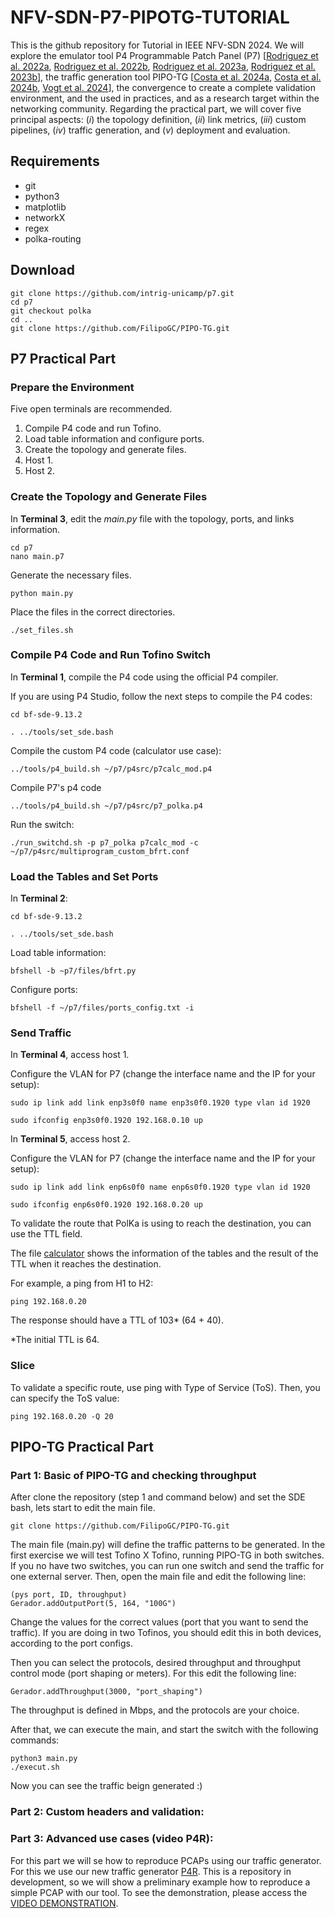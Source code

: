 # NFV-SDN-P7-PIPOTG-TUTORIAL

This is the github repository for Tutorial in IEEE NFV-SDN 2024. We will explore the emulator tool P4 Programmable Patch Panel (P7) [[Rodriguez et al. 2022a](https://opennetworking.org/wp-content/uploads/2022/05/Fabricio-Rodriguez-Final-Slide-Deck-1.pdf), [Rodriguez et  al. 2022b](https://doi.org/10.1145/3546037.3546046), [Rodriguez et al. 2023a](https://doi.org/10.5753/sbrc_estendido.2023.759), [Rodriguez et al. 2023b](https://doi.org/10.1109/NetSoft57336.2023.10175488)], the traffic generation tool PIPO-TG [[Costa et al. 2024a](https://doi.org/10.1109/NOMS59830.2024.10575636), [Costa et al. 2024b](https://doi.org/10.5753/sbrc_estendido.2024.3381), [Vogt et al. 2024](https://doi.org/10.1145/3672202.3673743)], the convergence to create a complete validation environment, and the used in practices, and as a research target within the networking community. Regarding the practical part, we will cover five principal aspects: (*i*) the topology definition, (*ii*) link metrics, (*iii*) custom pipelines, (*iv*) traffic generation, and (*v*) deployment and evaluation.

## Requirements

- git 
- python3
- matplotlib
- networkX
- regex
- polka-routing

## Download

```
git clone https://github.com/intrig-unicamp/p7.git
cd p7
git checkout polka
cd ..
git clone https://github.com/FilipoGC/PIPO-TG.git
```

## P7 Practical Part

### Prepare the Environment

Five open terminals are recommended.

1. Compile P4 code and run Tofino.
2. Load table information and configure ports.
3. Create the topology and generate files.
4. Host 1.
5. Host 2.

### Create the Topology and Generate Files

In **Terminal 3**, edit the *main.py* file with the topology, ports, and links information.

```
cd p7
nano main.p7
```

Generate the necessary files.
```
python main.py
```

Place the files in the correct directories.
```
./set_files.sh
```

### Compile P4 Code and Run Tofino Switch

In **Terminal 1**, compile the P4 code using the official P4 compiler.

If you are using P4 Studio, follow the next steps to compile the P4 codes:

```
cd bf-sde-9.13.2
```
```
. ../tools/set_sde.bash
```
Compile the custom P4 code (calculator use case):
```
../tools/p4_build.sh ~/p7/p4src/p7calc_mod.p4 
```
Compile P7's p4 code

```
../tools/p4_build.sh ~/p7/p4src/p7_polka.p4
```

Run the switch:

```
./run_switchd.sh -p p7_polka p7calc_mod -c ~/p7/p4src/multiprogram_custom_bfrt.conf
```

### Load the Tables and Set Ports

In **Terminal 2**:
```
cd bf-sde-9.13.2
```
```
. ../tools/set_sde.bash
```
Load table information:
```
bfshell -b ~p7/files/bfrt.py
```
Configure ports:
```
bfshell -f ~/p7/files/ports_config.txt -i
```

### Send Traffic

In **Terminal 4**, access host 1.

Configure the VLAN for P7 (change the interface name and the IP for your setup):

```
sudo ip link add link enp3s0f0 name enp3s0f0.1920 type vlan id 1920
```
```
sudo ifconfig enp3s0f0.1920 192.168.0.10 up
```

In **Terminal 5**, access host 2.

Configure the VLAN for P7 (change the interface name and the IP for your setup):
```
sudo ip link add link enp6s0f0 name enp6s0f0.1920 type vlan id 1920
```
```
sudo ifconfig enp6s0f0.1920 192.168.0.20 up

```

To validate the route that PolKa is using to reach the destination, you can use the TTL field.

The file [calculator](https://docs.google.com/spreadsheets/d/19dWWfbyr4qZv1m4FIzHOO8c77znra906RL7u58ySk80/edit?usp=sharing) shows the information of the tables and the result of the TTL when it reaches the destination.

For example, a ping from H1 to H2:

```
ping 192.168.0.20
```

The response should have a TTL of 103* (64 + 40).

\*The initial TTL is 64.

### Slice

To validate a specific route, use ping with Type of Service (ToS). Then, you can specify the ToS value:

```
ping 192.168.0.20 -Q 20
```

## PIPO-TG Practical Part

### Part 1: Basic of PIPO-TG and checking throughput

After clone the repository (step 1 and command below) and set the SDE bash, lets start to edit the main file.
```
git clone https://github.com/FilipoGC/PIPO-TG.git
```
The main file (main.py) will define the traffic patterns to be generated. In the first exercise we will test Tofino X Tofino, running PIPO-TG in both switches. If you no have two switches, you can run one switch and send the traffic for one external server. Then, open the main file and edit the following line:

```
(pys port, ID, throughput)
Gerador.addOutputPort(5, 164, "100G") 
```
Change the values for the correct values (port that you want to send the traffic). If you are doing in two Tofinos, you should edit this in both devices, according to the port configs.

Then you can select the protocols, desired throughput and throughput control mode (port shaping or meters). For this edit the following line:

```
Gerador.addThroughput(3000, "port_shaping")
```
The throughput is defined in Mbps, and the protocols are your choice.

After that, we can execute the main, and start the switch with the following commands:
```
python3 main.py
./execut.sh
```

Now you can see the traffic beign generated :) 

### Part 2: Custom headers and validation:




### Part 3: Advanced use cases (video P4R):

For this part we will se how to reproduce PCAPs using our traffic generator. For this we use our new traffic generator [P4R](https://github.com/intrig-unicamp/P4R). This is a repository in development, so we will show a preliminary example how to reproduce a simple PCAP with our tool. To see the demonstration, please access the [VIDEO DEMONSTRATION](link).
